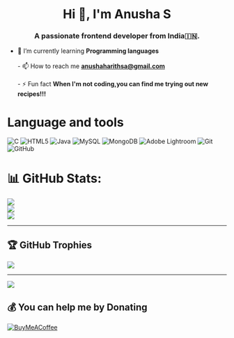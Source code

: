 <h1 align="center">Hi 👋, I'm Anusha S</h1>
<h3 align="center">A passionate frontend developer from India🇮🇳.</h3>


 - 🌱 I’m currently learning **Programming languages**<br><br>- 📫 How to reach me **anushaharithsa@gmail.com**<br><br>- ⚡ Fun fact **When I'm not coding,you can find me trying out new recipes!!!**


# Language and tools
![C](https://img.shields.io/badge/c-%2300599C.svg?style=for-the-badge&logo=c&logoColor=white) ![HTML5](https://img.shields.io/badge/html5-%23E34F26.svg?style=for-the-badge&logo=html5&logoColor=white) ![Java](https://img.shields.io/badge/java-%23ED8B00.svg?style=for-the-badge&logo=openjdk&logoColor=white) ![MySQL](https://img.shields.io/badge/mysql-4479A1.svg?style=for-the-badge&logo=mysql&logoColor=white) ![MongoDB](https://img.shields.io/badge/MongoDB-%234ea94b.svg?style=for-the-badge&logo=mongodb&logoColor=white) ![Adobe Lightroom](https://img.shields.io/badge/Adobe%20Lightroom-31A8FF.svg?style=for-the-badge&logo=Adobe%20Lightroom&logoColor=white) ![Git](https://img.shields.io/badge/git-%23F05033.svg?style=for-the-badge&logo=git&logoColor=white) ![GitHub](https://img.shields.io/badge/github-%23121011.svg?style=for-the-badge&logo=github&logoColor=white)
# 📊 GitHub Stats:
![](https://github-readme-stats.vercel.app/api?username=AnushaShekar17&theme=default&hide_border=false&include_all_commits=true&count_private=false)<br/>
![](https://github-readme-streak-stats.herokuapp.com/?user=AnushaShekar17&theme=default&hide_border=false)<br/>
![](https://github-readme-stats.vercel.app/api/top-langs/?username=AnushaShekar17&theme=default&hide_border=false&include_all_commits=true&count_private=false&layout=compact)

---
## 🏆 GitHub Trophies
![](https://github-profile-trophy.vercel.app/?username=AnushaShekar17&theme=radical&no-frame=false&no-bg=true&margin-w=4)

---
[![](https://visitcount.itsvg.in/api?id=AnushaShekar17&icon=0&color=1)](https://visitcount.itsvg.in)

  ## 💰 You can help me by Donating
  [![BuyMeACoffee](https://img.shields.io/badge/Buy%20Me%20a%20Coffee-ffdd00?style=for-the-badge&logo=buy-me-a-coffee&logoColor=black)](https://buymeacoffee.com/AnushaShekar17) 




